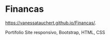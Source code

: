 # Financas

https://vanessatauchert.github.io/Financas/. 

Portifolio Site responsivo, Bootstrap, HTML, CSS

